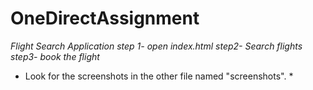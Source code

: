 # OneDirectAssignment
*Flight Search Application*
*step 1- open index.html*
*step2- Search flights*
*step3- book the flight*
* Look for the screenshots in the other file named "screenshots". *
